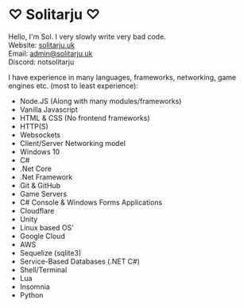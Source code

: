 # ♡ Solitarju ♡
Hello, I'm Sol. I very slowly write very bad code.  
Website: [solitarju.uk](https://solitarju.uk/)  
Email: admin@solitarju.uk  
Discord: notsolitarju  

I have experience in many languages, frameworks, networking, game engines etc. (most to least experience):  
- Node.JS (Along with many modules/frameworks)
- Vanilla Javascript
- HTML & CSS (No frontend frameworks)
- HTTP(S)
- Websockets
- Client/Server Networking model
- Windows 10
- C#
- .Net Core
- .Net Framework
- Git & GitHub
- Game Servers
- C# Console & Windows Forms Applications
- Cloudflare
- Unity
- Linux based OS'
- Google Cloud
- AWS
- Sequelize (sqlite3)
- Service-Based Databases (.NET C#)
- Shell/Terminal
- Lua
- Insomnia
- Python